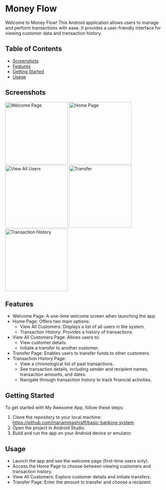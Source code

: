 # Money Flow

Welcome to Money Flow! This Android application allows users to manage and perform transactions with ease. It provides a user-friendly interface for viewing customer data and transaction history.

## Table of Contents
- [Screenshots](#screenshots)
- [Features](#features)
- [Getting Started](#getting-started)
- [Usage](#usage)

  
## Screenshots

<div style="display: inline-block;">
  <img src="https://github.com/mariammashraff/basic-banking-system/assets/58777989/4789ad48-7d6d-4438-95e4-8e236d8d9216" width="200" alt="Welcome Page" />
  <img src="https://github.com/mariammashraff/basic-banking-system/assets/58777989/0a3dd61f-91ac-467e-8941-049efc7b4bf9" width="200" alt="Home Page" />
</div>

<div style="display: inline-block;">
  <img src="https://github.com/mariammashraff/basic-banking-system/assets/58777989/cac0d9bf-a91e-4fcc-8097-6a4fd0755ec9" width="200" alt="View All Users" />
  <img src="https://github.com/mariammashraff/basic-banking-system/assets/58777989/ac317e7e-2ee4-44b8-98e1-5869936db5be" width="200" alt="Transfer" />
</div>

<div style="display: inline-block;">
  <img src="https://github.com/mariammashraff/basic-banking-system/assets/58777989/a12ee015-0b93-4f12-a779-eba602a74b09" width="200" alt="Transaction History" />
</div>





## Features
- Welcome Page: A one-time welcome screen when launching the app.
- Home Page: Offers two main options: 
  - View All Customers: Displays a list of all users in the system.
  - Transaction History: Provides a history of transactions.
- View All Customers Page: Allows users to:
  - View customer details.
  - Initiate a transfer to another customer.
- Transfer Page: Enables users to transfer funds to other customers.
- Transaction History Page:
  - View a chronological list of past transactions.
  - See transaction details, including sender and recipient names, transaction amounts, and dates.
  - Navigate through transaction history to track financial activities.

## Getting Started
To get started with My Awesome App, follow these steps:
1. Clone the repository to your local machine:
https://github.com/mariammashraff/basic-banking-system
2. Open the project in Android Studio.
3. Build and run the app on your Android device or emulator.

## Usage
- Launch the app and see the welcome page (first-time users only).
- Access the Home Page to choose between viewing customers and transaction history.
- View All Customers: Explore customer details and initiate transfers.
- Transfer Page: Enter the amount to transfer and choose a recipient.
